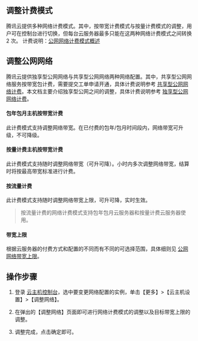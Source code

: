 ## 调整计费模式
腾讯云提供多种网络计费模式。其中，按带宽计费模式与按量计费模式的调整，用户可在控制台进行切换，但每台云服务器最多只能在这两种网络计费模式之间转换 2 次。
计费说明：[公网网络计费模式概述](https://cloud.tencent.com/document/product/213/10578) 
## 调整公网网络
腾讯云提供独享型公网网络与共享型公网网络两种网络配置。其中，共享型公网网络服务按带宽包计费，需要提交工单申请开通，具体计费说明参考 [共享型公网网络计费](https://cloud.tencent.com/document/product/213/10580)。本文档主要介绍独享型公网之间的调整，具体计费说明参考 [独享型公网网络计费](https://cloud.tencent.com/document/product/213/10579)。

#### 包年包月主机按带宽计费
此计费模式支持调整网络带宽。在已付费的包年/包月时间段内，网络带宽可升级，不可降级。

#### 按量计费主机按带宽计费
此计费模式支持随时调整网络带宽（可升可降）。小时内多次调整网络带宽，结算时将按最高带宽标准进行计费。

#### 按流量计费
此计费模式支持随时调整网络带宽上限，可升可降，实时生效。
>按流量计费的网络计费模式支持包年包月云服务器和按量计费云服务器使用。

#### 带宽上限
根据云服务器的付费方式和配置的不同而有不同的可选择范围，具体细则见 [公网网络带宽上限](https://cloud.tencent.com/document/product/213/12523)。

## 操作步骤
1.  登录 [云主机控制台](https://console.cloud.tencent.com/cvm/index)，选中要变更网络配置的实例，单击【更多】>【云主机设置】>【调整网络】。

2. 在弹出的【调整网络】页面即可进行网络计费模式的调整以及目标带宽上限的调整。

3. 调整完成，点击确定即可。
